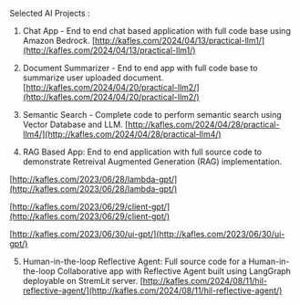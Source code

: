Selected AI Projects :
1. Chat App - End to end chat based application with full code base using Amazon Bedrock. [http://kafles.com/2024/04/13/practical-llm1/](http://kafles.com/2024/04/13/practical-llm1/)


2. Document Summarizer - End to end app with full code base to summarize user uploaded document. [http://kafles.com/2024/04/20/practical-llm2/](http://kafles.com/2024/04/20/practical-llm2/)


3. Semantic Search - Complete code to perform semantic search using Vector Database and LLM. [http://kafles.com/2024/04/28/practical-llm4/](http://kafles.com/2024/04/28/practical-llm4/)


4. RAG Based App: End to end application with full source code to demonstrate Retreival Augmented Generation (RAG) implementation. 

[http://kafles.com/2023/06/28/lambda-gpt/](http://kafles.com/2023/06/28/lambda-gpt/) 

[http://kafles.com/2023/06/29/client-gpt/](http://kafles.com/2023/06/29/client-gpt/)

[http://kafles.com/2023/06/30/ui-gpt/](http://kafles.com/2023/06/30/ui-gpt/)


5. Human-in-the-loop Reflective Agent: Full source code for a Human-in-the-loop Collaborative app with Reflective Agent built using LangGraph deployable on StremLit server.
[http://kafles.com/2024/08/11/hil-reflective-agent/](http://kafles.com/2024/08/11/hil-reflective-agent/)
